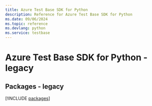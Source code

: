 ```yaml
---
title: Azure Test Base SDK for Python
description: Reference for Azure Test Base SDK for Python
ms.date: 09/06/2024
ms.topic: reference
ms.devlang: python
ms.service: testbase
---
```

# Azure Test Base SDK for Python - legacy
## Packages - legacy
[!INCLUDE [packages](test-base-index.md)]